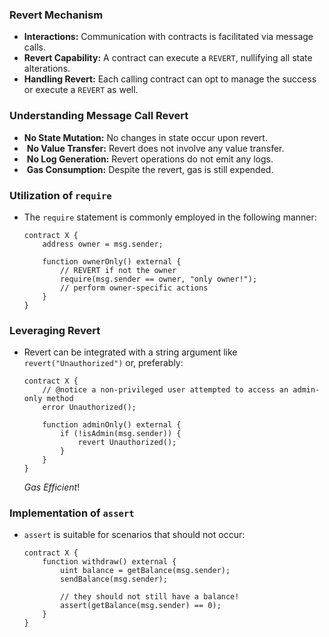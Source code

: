 ### Revert Mechanism

- **Interactions:** Communication with contracts is facilitated via message calls.
- **Revert Capability:** A contract can execute a `REVERT`, nullifying all state alterations.
- **Handling Revert:** Each calling contract can opt to manage the success or execute a `REVERT` as well.

### Understanding Message Call Revert

- **No State Mutation:** No changes in state occur upon revert.
- ️ **No Value Transfer:** Revert does not involve any value transfer.
- ️ **No Log Generation:** Revert operations do not emit any logs.
- ️ **Gas Consumption:** Despite the revert, gas is still expended.

### Utilization of `require`

- The `require` statement is commonly employed in the following manner:
  ```solidity
  contract X {
      address owner = msg.sender;

      function ownerOnly() external {
          // REVERT if not the owner
          require(msg.sender == owner, "only owner!");
          // perform owner-specific actions
      }
  }
  ```

### Leveraging Revert

- Revert can be integrated with a string argument like `revert("Unauthorized")` or, preferably:
  ```solidity
  contract X {
      // @notice a non-privileged user attempted to access an admin-only method
      error Unauthorized();

      function adminOnly() external {
          if (!isAdmin(msg.sender)) {
              revert Unauthorized();
          }
      }
  }
  ```
   _Gas Efficient_!

### Implementation of `assert`

- `assert` is suitable for scenarios that should not occur:
  ```solidity
  contract X {
      function withdraw() external {
          uint balance = getBalance(msg.sender);
          sendBalance(msg.sender);

          // they should not still have a balance!
          assert(getBalance(msg.sender) == 0);
      }
  }
  ```